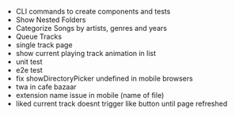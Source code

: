 - CLI commands to create components and tests
- Show Nested Folders 
- Categorize Songs by artists, genres and years
- Queue Tracks
- single track page
- show current playing track animation in list
- unit test
- e2e test
- fix showDirectoryPicker undefined in mobile browsers
- twa in cafe bazaar
- extension name issue in mobile (name of file)
- liked current track doesnt trigger like button until page refreshed
